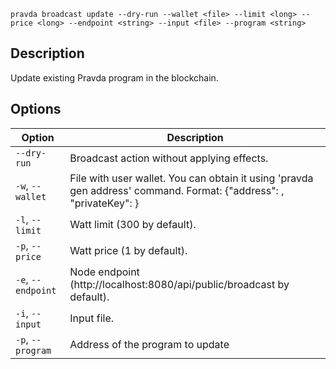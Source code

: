 <!--
THIS FILE IS GENERATED. DO NOT EDIT MANUALLY!
-->

```pravda broadcast update --dry-run --wallet <file> --limit <long> --price <long> --endpoint <string> --input <file> --program <string>```

## Description
Update existing Pravda program in the blockchain.
## Options

|Option|Description|
|----|----|
|`--dry-run`|Broadcast action without applying effects.
|`-w`, `--wallet`|File with user wallet. You can obtain it using 'pravda gen address' command. Format: {"address": <public key>, "privateKey": <private key>}
|`-l`, `--limit`|Watt limit (300 by default).
|`-p`, `--price`|Watt price (1 by default).
|`-e`, `--endpoint`|Node endpoint (http://localhost:8080/api/public/broadcast by default).
|`-i`, `--input`|Input file.
|`-p`, `--program`|Address of the program to update
